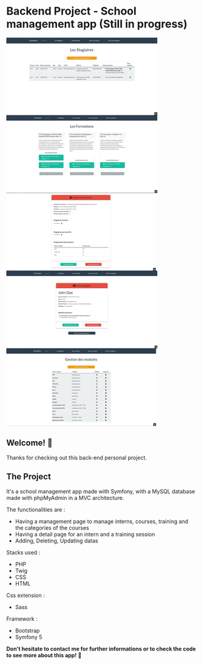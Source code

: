 # Backend Project - School management app (Still in progress)

![Design preview for the Tip calculator app coding challenge](public/images/preview_website.jpg)

## Welcome! 👋

Thanks for checking out this back-end personal project.

## The Project

It's a school management app made with Symfony, with a MySQL database made with phpMyAdmin in a MVC architecture.

The functionalities are :
- Having a management page to manage interns, courses, training and the categories of the courses
- Having a detail page for an intern and a training session
- Adding, Deleting, Updating datas

Stacks used :
- PHP
- Twig
- CSS
- HTML

Css extension :
- Sass

Framework :
- Bootstrap
- Symfony 5
 
**Don't hesitate to contact me for further informations or to check the code to see more about this app!** 🚀
